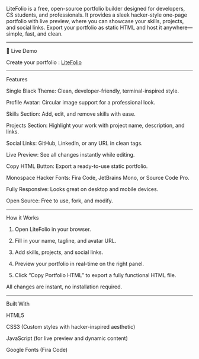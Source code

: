 LiteFolio is a free, open-source portfolio builder designed for developers, CS students, and professionals. It provides a sleek hacker-style one-page portfolio with live preview, where you can showcase your skills, projects, and social links. Export your portfolio as static HTML and host it anywhere—simple, fast, and clean.


---

🔹 Live Demo

Create your portfolio : [LiteFolio](https://azmaldev.github.io/litefolio)

---

Features

Single Black Theme: Clean, developer-friendly, terminal-inspired style.

Profile Avatar: Circular image support for a professional look.

Skills Section: Add, edit, and remove skills with ease.

Projects Section: Highlight your work with project name, description, and links.

Social Links: GitHub, LinkedIn, or any URL in clean tags.

Live Preview: See all changes instantly while editing.

Copy HTML Button: Export a ready-to-use static portfolio.

Monospace Hacker Fonts: Fira Code, JetBrains Mono, or Source Code Pro.

Fully Responsive: Looks great on desktop and mobile devices.

Open Source: Free to use, fork, and modify.



---

How it Works

1. Open LiteFolio in your browser.


2. Fill in your name, tagline, and avatar URL.


3. Add skills, projects, and social links.


4. Preview your portfolio in real-time on the right panel.


5. Click “Copy Portfolio HTML” to export a fully functional HTML file.



All changes are instant, no installation required.


---

Built With

HTML5

CSS3 (Custom styles with hacker-inspired aesthetic)

JavaScript (for live preview and dynamic content)

Google Fonts (Fira Code)
